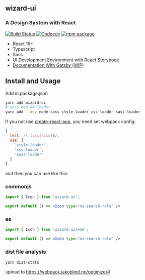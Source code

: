 ## wizard-ui
### A Design System with React

[![Build Status](https://travis-ci.org/xsky-fe/wizard-ui.svg?branch=master)](https://travis-ci.org/xsky-fe/wizard-ui)
[![Codecov](https://img.shields.io/codecov/c/github/xsky-fe/wizard-ui/master.svg?style=flat-square)](https://codecov.io/gh/xsky-fe/wizard-ui/branch/master) 
[![npm package](https://img.shields.io/npm/v/wizard-ui.svg?style=flat-square)](https://www.npmjs.org/package/wizard-ui)

- React 16+
- Typescript
- Sass
- UI Development Environment with [React Storybook](https://storybook.js.org/)
- [Documentation With  Gatsby (WIP)](https://xsky-fe.github.io/wizard-ui/)

## Install and Usage
Add in package.json
```bash
yarn add wizard-ui
# sass dep && loader
yarn add --dev node-sass style-loader css-loader sass-loader
```
if you not use [create-react-app](https://github.com/facebook/create-react-app), you need set webpack config:
```js
{
  test: /\.(css|scss)$/,
  use: [
    'style-loader',
    'css-loader',
    'sass-loader'
  ]
}
```

and then you can use like this:
### commonjs
```jsx
import { Icon } from 'wizard-ui';

export default () => <Icon type="os-search-role" />
```
### es
```jsx
import { Icon } from 'wizard-ui/esm';

export default () => <Icon type="os-search-role" />
```

### dist file analysis
```bash
yarn dist-stats
```
upload to https://webpack.jakoblind.no/optimize/#